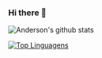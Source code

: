 ### Hi there 👋

<!--
**lima-anderson/lima-anderson** is a ✨ _special_ ✨ repository because its `README.md` (this file) appears on your GitHub profile.

Here are some ideas to get you started:

- 🔭 I’m currently working on ...
- 🌱 I’m currently learning ...
- 👯 I’m looking to collaborate on ...
- 🤔 I’m looking for help with ...
- 💬 Ask me about ...
- 📫 How to reach me: ...
- 😄 Pronouns: ...
- ⚡ Fun fact: ...
-->

![Anderson's github stats](https://github-readme-stats.vercel.app/api?username=lima-anderson&show_icons=true&theme=dracula)

[![Top Linguagens](https://github-readme-stats.vercel.app/api/top-langs/?username=lima-anderson&layout=compact&theme=gruvbox)](https://github.com/anuraghazra/github-readme-stats)


